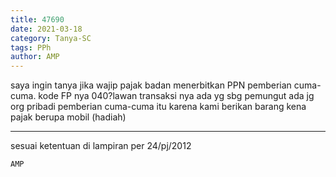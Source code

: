 ```yaml
---
title: 47690
date: 2021-03-18
category: Tanya-SC
tags: PPh
author: AMP
---
```


saya ingin tanya jika wajip pajak badan menerbitkan PPN pemberian cuma-cuma. kode FP nya 040?lawan transaksi nya ada yg sbg pemungut ada jg org pribadi pemberian cuma-cuma itu karena kami berikan barang kena pajak berupa mobil (hadiah)

---

sesuai ketentuan di lampiran per 24/pj/2012

`AMP`
